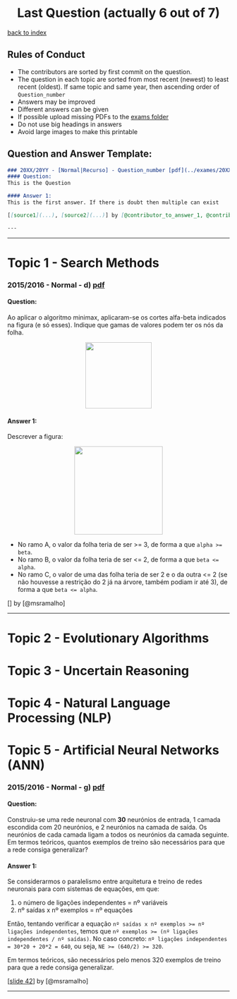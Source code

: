 <h1 align="center">Last Question (actually 6 out of 7)</h1>

[back to index](../README.md)

## Rules of Conduct
 * The contributors are sorted by first commit on the question.
 * The question in each topic are sorted from most recent (newest) to least recent (oldest). If same topic and same year, then ascending order of `Question_number`
 * Answers may be improved
 * Different answers can be given
 * If possible upload missing PDFs to the [exams folder](../exames/)
 * Do not use big headings in answers
 * Avoid large images to make this printable

## Question and Answer Template:

```markdown
### 20XX/20YY - [Normal|Recurso] - Question_number [pdf](../exames/20XX_N.pdf)
#### Question:
This is the Question

#### Answer 1:
This is the first answer. If there is doubt then multiple can exist

[[source1](...), [source2](...)] by [@contributor_to_answer_1, @contributor_to_answer_2, ...]

---
```

---


# Topic 1 - Search Methods

### 2015/2016 - Normal - d) [pdf](../exames/2016_N.pdf)
#### Question:
Ao aplicar o algoritmo minimax, aplicaram-se os cortes alfa-beta indicados na figura (e só esses). Indique que gamas de valores podem ter os nós da folha.

<p align="center"><img height="150px" src="https://i.imgur.com/fQHhNBc.png"/></p>

#### Answer 1:
Descrever a figura: 
<p align="center"><img height="200px" src="https://i.imgur.com/xeKxUkd.png"/></p>

 * No ramo A, o valor da folha teria de ser >= 3, de forma a que `alpha >= beta`.
 * No ramo B, o valor da folha teria de ser <= 2, de forma a que `beta <= alpha`.
 * No ramo C, o valor de uma das folha teria de ser 2 e o da outra <= 2 (se não houvesse a restrição do 2 já na árvore, também podiam ir até 3), de forma a que `beta <= alpha`.

[] by [@msramalho]

---

# Topic 2 - Evolutionary Algorithms


# Topic 3 - Uncertain Reasoning


# Topic 4 - Natural Language Processing (NLP)


# Topic 5 - Artificial Neural Networks (ANN)

### 2015/2016 - Normal - g) [pdf](../exames/2016_N.pdf)
#### Question:
Construiu-se uma rede neuronal com **30** neurónios de entrada, 1 camada escondida com 20 neurónios, e 2 neurónios na camada de saída. Os neurónios de cada camada ligam a todos os neurónios da camada seguinte. Em termos teóricos, quantos exemplos de treino são necessários para que a rede consiga generalizar? 

#### Answer 1:
Se considerarmos o paralelismo entre arquitetura e treino de redes neuronais para com sistemas de equações, em que:
 1. o número de ligações independentes = nº variáveis
 2. nº saídas x nº exemplos = nº equações
 
Então, tentando verificar a equação `nº saídas x nº exemplos >= nº ligações independentes`, temos que `nº exemplos >= (nº ligações independentes / nº saídas)`. No caso concreto: `nº ligações independentes = 30*20 + 20*2 = 640`, ou seja, `NE >= (640/2) >= 320`. 

Em termos teóricos, são necessários pelo menos 320 exemplos de treino para que a rede consiga generalizar.

[[slide 42](https://web.fe.up.pt/~eol/IA/1718/APONTAMENTOS/7_RN_DL.pdf)] by [@msramalho]

---
